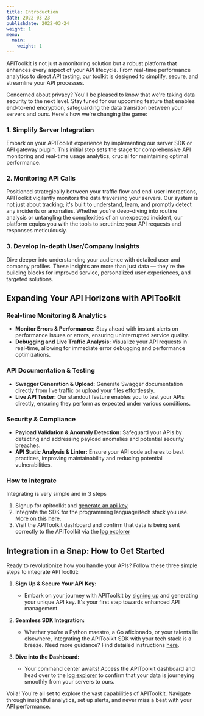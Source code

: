 ```yaml
---
title: Introduction
date: 2022-03-23
publishdate: 2022-03-24
weight: 1
menu:
  main:
    weight: 1
---
```


APIToolkit is not just a monitoring solution but a robust platform that enhances every aspect of your API lifecycle. From real-time performance analytics to direct API testing, our toolkit is designed to simplify, secure, and streamline your API processes.

Concerned about privacy? You'll be pleased to know that we're taking data security to the next level. Stay tuned for our upcoming feature that enables end-to-end encryption, safeguarding the data transition between your servers and ours. Here's how we're changing the game:

### 1. Simplify Server Integration
Embark on your APIToolkit experience by implementing our server SDK or API gateway plugin. This initial step sets the stage for comprehensive API monitoring and real-time usage analytics, crucial for maintaining optimal performance.

### 2. Monitoring API Calls
Positioned strategically between your traffic flow and end-user interactions, APIToolkit vigilantly monitors the data traversing your servers. Our system is not just about tracking; it's built to understand, learn, and promptly detect any incidents or anomalies. Whether you're deep-diving into routine analysis or untangling the complexities of an unexpected incident, our platform equips you with the tools to scrutinize your API requests and responses meticulously.

### 3. Develop In-depth User/Company Insights
Dive deeper into understanding your audience with detailed user and company profiles. These insights are more than just data — they're the building blocks for improved service, personalized user experiences, and targeted solutions.

## Expanding Your API Horizons with APIToolkit
### Real-time Monitoring & Analytics
- **Monitor Errors & Performance:** Stay ahead with instant alerts on performance issues or errors, ensuring uninterrupted service quality.
- **Debugging and Live Traffic Analysis:** Visualize your API requests in real-time, allowing for immediate error debugging and performance optimizations.

### API Documentation & Testing
- **Swagger Generation & Upload:** Generate Swagger documentation directly from live traffic or upload your files effortlessly.
- **Live API Tester:** Our standout feature enables you to test your APIs directly, ensuring they perform as expected under various conditions.

### Security & Compliance
- **Payload Validation & Anomaly Detection:** Safeguard your APIs by detecting and addressing payload anomalies and potential security breaches.
- **API Static Analysis & Linter:** Ensure your API code adheres to best practices, improving maintainability and reducing potential vulnerabilities.

### How to integrate

Integrating is very simple and in 3 steps
1. Signup for apitoolkit and [generate an api key](/docs/)
2. Integrate the SDK for the programming language/tech stack you use. [More on this here](/docs/Quickstarts/).
3. Visit the APIToolkit dashboard and confirm that data is being sent correctly to the APIToolkit via the [log explorer](/docs/api-log-explorer) 

## Integration in a Snap: How to Get Started

Ready to revolutionize how you handle your APIs? Follow these three simple steps to integrate APIToolkit:

1. **Sign Up & Secure Your API Key:**
   - Embark on your journey with APIToolkit by [signing up](https://app.apitoolkit.io/) and generating your unique API key. It's your first step towards enhanced API management.

2. **Seamless SDK Integration:**
   - Whether you're a Python maestro, a Go aficionado, or your talents lie elsewhere, integrating the APIToolkit SDK with your tech stack is a breeze. Need more guidance? Find detailed instructions [here](/docs/Quickstarts/).

3. **Dive into the Dashboard:**
   - Your command center awaits! Access the APIToolkit dashboard and head over to the [log explorer](/docs/api-log-explorer) to confirm that your data is journeying smoothly from your servers to ours.

Voila! You're all set to explore the vast capabilities of APIToolkit. Navigate through insightful analytics, set up alerts, and never miss a beat with your API performance.
